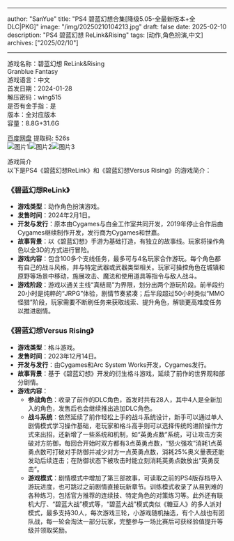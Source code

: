 
---
author: "SanYue"
title: "PS4 碧蓝幻想合集[降级5.05-全最新版本+全DLC|PKG]"
image: "/img/20250210104213.jpg"
draft: false
date: 2025-02-10
description: "PS4 碧蓝幻想 ReLink&Rising"
tags: [动作,角色扮演,中文]
archives: ["2025/02/10"]

---

游戏名称：碧蓝幻想 ReLink&Rising   
Granblue Fantasy    
游戏语言：中文  
首发日期：2024-01-28  
解压密码：wing515  
是否有金手指：是  
版本：全对应版本   
容量：8.8G+31.6G

[百度网盘](https://pan.baidu.com/s/1GGkRKlweGzgIi0ZfPbhSHw) 提取码: 526s  
![图片1](/img/2d937e.jpg)![图片2](/img/4b936d.jpg)![图片3](/img/77246a.jpg)  

游戏简介  
以下是PS4《碧蓝幻想ReLink》和《碧蓝幻想Versus Rising》的游戏简介：

### 《碧蓝幻想ReLink》
- **游戏类型**：动作角色扮演游戏。
- **发售时间**：2024年2月1日。
- **开发与发行**：原本由Cygames与白金工作室共同开发，2019年停止合作后由Cygames继续制作开发，发行商为Cygames和世嘉。
- **故事背景**：以《碧蓝幻想》手游为基础打造，有独立的故事线。玩家将操作角色以全3D的方式进行冒险。
- **游戏内容**：包含100多个支线任务，最多可与4名玩家合作游玩。每个角色都有自己的战斗风格，并与特定武器或武器类型相关。玩家可操控角色在城镇和原野等场景中移动，施展攻击、魔法和使用道具等指令与敌人战斗。
- **游戏阶段**：游戏以通关主线“真结局”为界限，划分出两个游玩阶段。前半段约20小时是纯粹的“JRPG”体验，剧情节奏紧凑；后半段超过50小时类似“MMO怪猎”阶段，玩家需要不断刷任务来获取线索、提升角色，解锁更高难度任务以推进剧情。

### 《碧蓝幻想Versus Rising》
- **游戏类型**：格斗游戏。
- **发售时间**：2023年12月14日。
- **开发与发行**：由Cygames和Arc System Works开发，Cygames发行。
- **故事背景**：基于《碧蓝幻想》开发的衍生格斗游戏，延续了前作的世界观和部分剧情。
- **游戏内容**：
    - **参战角色**：收录了前作的DLC角色，首发时共有28人，其中4人是全新加入的角色，发售后也会继续推出追加DLC角色。
    - **战斗系统**：依然延续了前作轻松上手的战斗系统设计，新手可以通过单人剧情模式学习操作基础，老玩家和格斗高手则可以选择传统的进阶操作方式来出招，还新增了一些系统和机制，如“英勇点数”系统，可让攻击方突破对方防御，每回合开始时双方都有3点英勇点数，“怒火强攻”消耗1点英勇点数可打破对手防御并减少对方一点英勇点数，消耗25%奥义量表还能发动后续连击；在防御状态下被攻击时能立刻消耗英勇点数放出“英勇反击”。
    - **游戏模式**：剧情模式中增加了第三部故事，可读取之前的PS4版存档导入游玩进度，也可跳过之前剧情直接玩新章节。训练模式收录了从易到难的各种练习，包括官方推荐的连续技、特定角色的对策练习等。此外还有联机大厅、“碧蓝大战”模式等，“碧蓝大战”模式类似《糖豆人》的多人派对模式，最多支持30人，每次游戏三轮，小游戏随机抽选，有个人战也有团队战，每一轮会淘汰一部分玩家，完整参与一场比赛后可获经验值提升等级并领取奖励。
